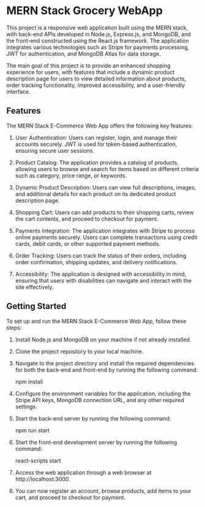 # MERN Stack Grocery WebApp

This project is a responsive web application built using the MERN stack, with back-end APIs developed in Node.js, Express.js, and MongoDB, and the front-end constructed using the React.js framework. The application integrates various technologies such as Stripe for payments processing, JWT for authentication, and MongoDB Atlas for data storage.

The main goal of this project is to provide an enhanced shopping experience for users, with features that include a dynamic product description page for users to view detailed information about products, order tracking functionality, improved accessibility, and a user-friendly interface.

## Features

The MERN Stack E-Commerce Web App offers the following key features:

1. User Authentication: Users can register, login, and manage their accounts securely. JWT is used for token-based authentication, ensuring secure user sessions.

2. Product Catalog: The application provides a catalog of products, allowing users to browse and search for items based on different criteria such as category, price range, or keywords.

3. Dynamic Product Description: Users can view full descriptions, images, and additional details for each product on its dedicated product description page.

4. Shopping Cart: Users can add products to their shopping carts, review the cart contents, and proceed to checkout for payment.

5. Payments Integration: The application integrates with Stripe to process online payments securely. Users can complete transactions using credit cards, debit cards, or other supported payment methods.

6. Order Tracking: Users can track the status of their orders, including order confirmation, shipping updates, and delivery notifications.

7. Accessibility: The application is designed with accessibility in mind, ensuring that users with disabilities can navigate and interact with the site effectively.

## Getting Started

To set up and run the MERN Stack E-Commerce Web App, follow these steps:

1. Install Node.js and MongoDB on your machine if not already installed.

2. Clone the project repository to your local machine.

3. Navigate to the project directory and install the required dependencies for both the back-end and front-end by running the following command:

   npm install
   
4. Configure the environment variables for the application, including the Stripe API keys, MongoDB connection URL, and any other required settings.

5. Start the back-end server by running the following command:
  
   npm run start
   
6. Start the front-end development server by running the following command:

   react-scripts start
  
7. Access the web application through a web browser at http://localhost:3000.

8. You can now register an account, browse products, add items to your cart, and proceed to checkout for payment.
